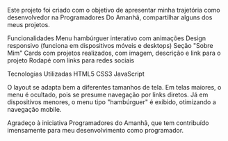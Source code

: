 Este projeto foi criado com o objetivo de apresentar minha trajetória como desenvolvedor na Programadores Do Amanhã, compartilhar alguns dos meus projetos.

Funcionalidades
Menu hambúrguer interativo com animações
Design responsivo (funciona em dispositivos móveis e desktops)
Seção "Sobre Mim"
Cards com projetos realizados, com imagem, descrição e link para o projeto
Rodapé com links para redes sociais

Tecnologias Utilizadas
HTML5
CSS3
JavaScript

O layout se adapta bem a diferentes tamanhos de tela. Em telas maiores, o menu é ocultado, pois se presume navegação por links diretos. Já em dispositivos menores, o menu tipo "hambúrguer" é exibido, otimizando a navegação mobile.

Agradeço à iniciativa Programadores do Amanhã, que tem contribuído imensamente para meu desenvolvimento como programador.
